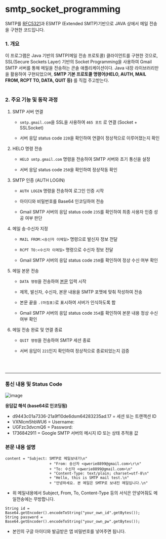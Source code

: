 # smtp_socket_programming
SMTP를 [RFC5321](https://www.rfc-editor.org/rfc/rfc5321.html)과 ESMTP (Extended SMTP)기반으로 JAVA 상에서 메일 전송을 구현한 코드입니다.
<br>

### 1. 개요
이 프로그램은 Java 기반의 SMTP(메일 전송 프로토콜) 클라이언트를 구현한 것으로, SSL(Secure Sockets Layer) 기반의 Socket Programming을 사용하여 Gmail SMTP 서버를 통해 메일을 전송하는 콘솔 애플리케이션이다. Java 내장 라이브러리만을 활용하여 구현되었으며, **SMTP 기본 프로토콜 명령어(HELO, AUTH, MAIL FROM, RCPT TO, DATA, QUIT 등)** 를 직접 주고받는다.
<br><br>

### 2. 주요 기능 및 동작 과정


1. SMTP 서버 연결

   - `smtp.gmail.com`을 SSL을 사용하여 `465 포트` 로 연결 (Socket + SSLSocket)

   - 서버 응답 status code `220`을 확인하여 연결이 정상적으로 이루어졌는지 확인


2. HELO 명령 전송
   

   - `HELO smtp.gmail.com` 명령을 전송하여 SMTP 서버와 초기 통신을 설정

   - 서버 응답 status code `250`을 확인하여 정상작동 확인

3. SMTP 인증 (AUTH LOGIN)
   
   - `AUTH LOGIN` 명령을 전송하여 로그인 인증 시작

   - 아이디와 비밀번호를 Base64 인코딩하여 전송

   - Gmail SMTP 서버의 응답 status code `235`를 확인하여 최종 사용자 인증 성공 여부 판단
   
4. 메일 송·수신자 지정
   
   - `MAIL FROM:<송신자 이메일>` 명령으로 발신자 정보 전달

   - `RCPT TO:<수신자 이메일>` 명령으로 수신자 정보 전달
  
   - Gmail SMTP 서버의 응답 status code `250`를 확인하여 정상 수신 여부 확인
   
5. 메일 본문 전송
   
   - `DATA 명령`을 전송하여 [본문](#본문-내용-설명) 입력 시작

   - 제목, 발신자, 수신자, 본문 내용을 SMTP 포맷에 맞춰 작성하여 전송

   - 본문 끝을 `.(마침표)`로 표시하여 서버가 인식하도록 함
  
   - Gmail SMTP 서버의 응답 status code `354`를 확인하여 본문 내용 정상 수신 여부 확인
   
6. 메일 전송 완료 및 연결 종료
   
   - `QUIT 명령`을 전송하여 SMTP 세션 종료

   - 서버 응답이 `221`인지 확인하여 정상적으로 종료되었는지 검증


<br><br><hr>


### 통신 내용 및 Status Code
![image](https://github.com/user-attachments/assets/b9a1436e-7565-4632-bd6a-6a43b1cb2005)

**응답값 해석 (base64로 인코딩됨)**
- d9443c01a7336-21a9f10de6dsm64283235ad.17 = 세션 또는 트랜잭션 ID
- VXNlcm5hbWU6 = Username:
- UGFzc3dvcmQ6 = Password:
- 1736842911 = Google SMTP 서버의 메시지 ID 또는 상태 추적용 값


### 본문 내용 설명
```
content = "Subject: SMTP로 메일보내기\n"
                    + "From: 송신자 <qwerie8899@gmail.com>\r\n"
                    + "To: 수신자 <qwerie8899@gmail.com>\n"
                    + "Content-Type: text/plain; charset=utf-8\n"
                    + "Hello, this is SMTP mail test.\n"
                    + "안녕하세요. 본 메일은 SMTP로 보내진 메일입니다.\n"
```
- 위 메일내용에서 Subject, From, To, Content-Type 등의 서식은 안넣어줘도 메일전송에는 무방합니다.

```
String id = Base64.getEncoder().encodeToString("your_own_id".getBytes());
String password = Base64.getEncoder().encodeToString("your_own_pw".getBytes()); 
```
- 본인의 구글 아이디와 발급받은 앱 비밀번호를 넣어주면 됩니다.
